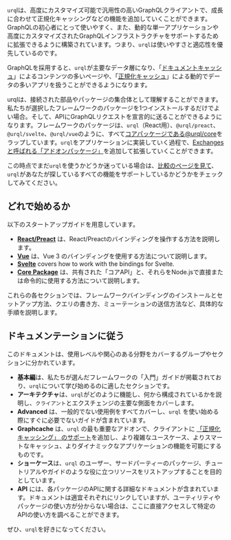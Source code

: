 `urq`lは、高度にカスタマイズ可能で汎用性の高いGraphQLクライアントで、成長に合わせて正規化キャッシングなどの機能を追加していくことができます。GraphQLの初心者にとって使いやすく、また、動的な単一アプリケーションや高度にカスタマイズされたGraphQLインフラストラクチャをサポートするために拡張できるように構築されています。つまり、`urql`は使いやすさと適応性を優先しているのです。

GraphQLを採用すると、`urql`が主要なデータ層になり、「[ドキュメントキャッシュ](https://formidable.com/open-source/urql/docs/basics/document-caching/)」によるコンテンツの多いページや、「[正規化キャッシュ](https://formidable.com/open-source/urql/docs/graphcache/normalized-caching/)」による動的でデータの多いアプリを扱うことができるようになります。

urqlは、接続された部品やパッケージの集合体として理解することができます。私たちが選択したフレームワークのパッケージを1つインストールするだけでよい場合。そして、APIにGraphQLリクエストを宣言的に送ることができるようになります。フレームワークのパッケージは、`urql`（React用）、`@urql/preact`、`@urql/svelte`、`@urql/vue`のように、すべて[コアパッケージである@urql/core](https://formidable.com/open-source/urql/docs/basics/core/)をラップしています。`urql`をアプリケーションに実装していく過程で、[Exchangesと呼ばれる「アドオンパッケージ」](https://formidable.com/open-source/urql/docs/advanced/authoring-exchanges/)を追加して拡張していくことができます。

この時点でまだ`urql`を使うかどうか迷っている場合は、[比較のページを見て](https://formidable.com/open-source/urql/docs/comparison/)、`urql`があなたが探しているすべての機能をサポートしているかどうかをチェックしてみてください。



## どれで始めるか

以下のスタートアップガイドを用意しています。

- [**React/Preact**](https://formidable.com/open-source/urql/docs/basics/react-preact/) は、React/Preactのバインディングを操作する方法を説明します。
- [**Vue**](https://formidable.com/open-source/urql/docs/basics/vue/) は、Vue 3 のバインディングを使用する方法について説明します。
- [**Svelte**](https://formidable.com/open-source/urql/docs/basics/svelte/) covers how to work with the bindings for Svelte.
- [**Core Package**](https://formidable.com/open-source/urql/docs/basics/core/) は、共有された「コアAPI」と、それらをNode.jsで直接または命令的に使用する方法について説明します。

これらの各セクションでは、フレームワークバインディングのインストールとセットアップ方法、クエリの書き方、ミューテーションの送信方法など、具体的な手順を説明します。



## ドキュメンテーションに従う

このドキュメントは、使用レベルや関心のある分野をカバーするグループやセクションに分かれています。

- **基本編**は、私たちが選んだフレームワークの「入門」ガイドが掲載されており、`urql`について学び始めるのに適したセクションです。
- **アーキテクチャ**は、`urql`がどのように機能し、何から構成されているかを説明し、`クライアント`とエクスチェンジの主要な側面をカバーします。
- **Advanced** は、一般的でない使用例をすべてカバーし、`urql` を使い始める際にすぐに必要でないガイドが含まれています。
- **Graphcache** は、`urql` の最も重要なアドオンで、クライアントに [「正規化キャッシング」 のサポート](https://formidable.com/open-source/urql/docs/graphcache/normalized-caching/)を追加し、より複雑なユースケース、よりスマートなキャッシュ、よりダイナミックなアプリケーションの機能を可能にするものです。
- **ショーケース**は、`urql` のユーザー、サードパーティーのパッケージ、チュートリアルやガイドのような役に立つリソースをリストアップすることを目的としています。
- **API** には、各パッケージのAPIに関する詳細なドキュメントが含まれています。ドキュメントは適宜それぞれにリンクしていますが、ユーティリティやパッケージの使い方が分からない場合は、ここに直接アクセスして特定のAPIの使い方を調べることができます。

ぜひ、`urql`を好きになってください。
